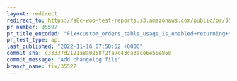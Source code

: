 ```yaml
---
layout: redirect
redirect_to: https://a8c-woo-test-reports.s3.amazonaws.com/public/pr/35597/api/index.html
pr_number: 35597
pr_title_encoded: "Fix+custom_orders_table_usage_is_enabled+returning+true+when+HPOS+feature+is+disabled"
pr_test_type: api
last_published: "2022-11-16 07:58:52 +0000"
commit_sha: c33337d2121a8a0258f2fa7c43ca3ace6e56e868
commit_message: "Add changelog file"
branch_name: fix/35527
---
```

